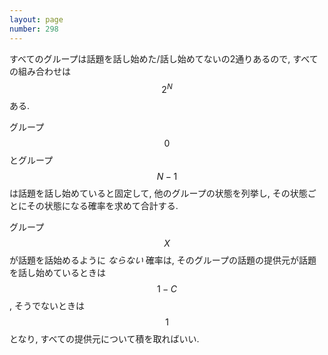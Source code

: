 ```yaml
---
layout: page
number: 298
---
```

すべてのグループは話題を話し始めた/話し始めてないの2通りあるので, すべての組み合わせは $$ 2^N $$ ある.

グループ $$ 0 $$ とグループ $$ N-1 $$ は話題を話し始めていると固定して, 他のグループの状態を列挙し, その状態ごとにその状態になる確率を求めて合計する.

グループ $$ X $$ が話題を話始めるように *ならない* 確率は, そのグループの話題の提供元が話題を話し始めているときは $$ 1 - C $$, そうでないときは $$ 1 $$ となり, すべての提供元について積を取ればいい.

